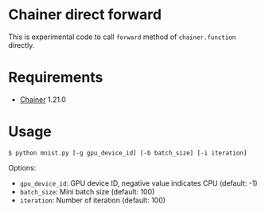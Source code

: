 Chainer direct forward
====

This is experimental code to call `forward` method of `chainer.function` directly.

# Requirements

* [Chainer](http://chainer.org/) 1.21.0

# Usage

```
$ python mnist.py [-g gpu_device_id] [-b batch_size] [-i iteration]
```

Options:
* `gpu_device_id`: GPU device ID, negative value indicates CPU (default: -1)
* `batch_size`: Mini batch size (default: 100)
* `iteration`: Number of iteration (default: 100)

